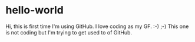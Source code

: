 # hello-world
Hi, this is first time I'm using GitHub. I love coding as my GF. :-) ;-) 
This one is not coding but I'm trying to get used to of GitHub.
